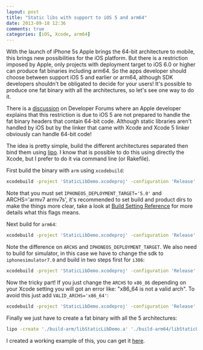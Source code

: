 ```yaml
---
layout: post
title: "Static libs with support to iOS 5 and arm64"
date: 2013-09-18 12:36
comments: true
categories: [iOS, Xcode, arm64]
---
```


With the launch of iPhone 5s Apple brings the 64-bit architecture to mobile, this brings new possibilities for the iOS platform. But there is a restriction imposed by Apple, only projects with deployment target to iOS 6.0 or higher can produce fat binaries including arm64. So the apps developer should choose between support iOS 5 and earlier or arm64, although SDK developers shouldn't be obligated to decide for your users! It's possible to produce one fat binary with all the architectures, so let's see one way to do it.

<!-- more -->

There is a [discussion](https://devforums.apple.com/message/887883#887883) on Developer Forums where an Apple developer explains that this restriction is due to iOS 5 are not prepared to handle the fat binary headers that contain 64-bit code. Although static libraries aren't handled by iOS but by the linker that came with Xcode and Xcode 5 linker obviously can handle 64-bit code!

The idea is pretty simple, build the different architectures separated then bind them using [lipo](https://developer.apple.com/library/mac/documentation/Darwin/Reference/ManPages/man1/lipo.1.html).
I know that is possible to do this using directly the Xcode, but I prefer to do it via command line (or Rakefile).

First build the binary with `arm` using `xcodebuild`:

``` bash Build arm
xcodebuild -project 'StaticLibDemo.xcodeproj' -configuration 'Release' -sdk 'iphoneos7.0' clean build ARCHS='armv7 armv7s' IPHONEOS_DEPLOYMENT_TARGET='5.0' TARGET_BUILD_DIR='./build-arm' BUILT_PRODUCTS_DIR='./build-arm'
```

Note that you must set `IPHONEOS_DEPLOYMENT_TARGET='5.0'` and ARCHS='armv7 armv7s', it's recommended to set build and product dirs to make the things more clear, take a look at [Build Setting Reference](https://developer.apple.com/library/ios/documentation/DeveloperTools/Reference/XcodeBuildSettingRef/1-Build_Setting_Reference/build_setting_ref.html) for more details what this flags means.

Next build for `arm64`:

``` bash Build arm64
xcodebuild -project 'StaticLibDemo.xcodeproj' -configuration 'Release' -sdk 'iphoneos7.0' clean build ARCHS='arm64' IPHONEOS_DEPLOYMENT_TARGET='7.0' TARGET_BUILD_DIR='./build-arm64' BUILT_PRODUCTS_DIR='./build-arm64'
```

Note the difference on `ARCHS` and `IPHONEOS_DEPLOYMENT_TARGET`. We also need to build for simulator, in this case we have to change the sdk to `iphonesimulator7.0` and build in two steps first for `i386`:

``` bash Build i386
xcodebuild -project 'StaticLibDemo.xcodeproj' -configuration 'Release' -sdk 'iphonesimulator7.0' clean build ARCHS='i386' IPHONEOS_DEPLOYMENT_TARGET='5.0' TARGET_BUILD_DIR='./build-i386' BUILT_PRODUCTS_DIR='./build-i386'
```

Now the tricky part! If you just change the `ARCHS` to `x86_86` depending on your Xcode setting you will got an error like: "x86_64 is not a valid arch". To avoid this just add `VALID_ARCHS='x86_64'`:

``` bash Build x86_64
xcodebuild -project 'StaticLibDemo.xcodeproj' -configuration 'Release' -sdk 'iphonesimulator7.0' clean build ARCHS='x86_64' VALID_ARCHS='x86_64' IPHONEOS_DEPLOYMENT_TARGET='7.0' TARGET_BUILD_DIR='./build-x86_64' BUILT_PRODUCTS_DIR='./build-x86_64'
```

Finally we just have to create a fat binary with all the 5 architectures:

``` bash Lipo
lipo -create './build-arm/libStaticLibDemo.a' './build-arm64/libStaticLibDemo.a' './build-i386/libStaticLibDemo.a' './build-x86_64/libStaticLibDemo.a' -output 'libStaticLibDemo.a'
```

I created a working example of this, you can get it [here](https://github.com/diogot/StaticLibDemo).
